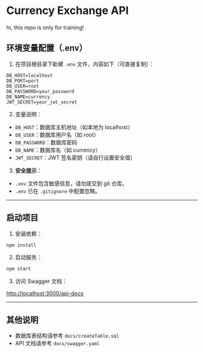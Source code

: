 # Currency Exchange API

hi, this repo is only for training!

## 环境变量配置（.env）

1. 在项目根目录下新建 `.env` 文件，内容如下（可直接复制）：

```env
DB_HOST=localhost
DB_PORT=port
DB_USER=root
DB_PASSWORD=your_password
DB_NAME=currency
JWT_SECRET=your_jwt_secret
```

2. 变量说明：

- `DB_HOST`：数据库主机地址（如本地为 localhost）
- `DB_USER`：数据库用户名（如 root）
- `DB_PASSWORD`：数据库密码
- `DB_NAME`：数据库名（如 currency）
- `JWT_SECRET`：JWT 签名密钥（请自行设置安全值）

3. **安全提示**：

- `.env` 文件包含敏感信息，请勿提交到 git 仓库。
- `.env` 已在 `.gitignore` 中配置忽略。

---

## 启动项目

1. 安装依赖：

```bash
npm install
```

2. 启动服务：

```bash
npm start
```

3. 访问 Swagger 文档：

[http://localhost:3000/api-docs](http://localhost:3000/api-docs)

---

## 其他说明

- 数据库表结构请参考 `docs/createTable.sql`
- API 文档请参考 `docs/swagger.yaml`
